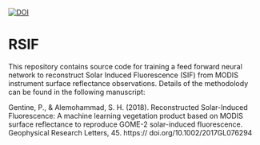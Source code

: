 <a href="https://zenodo.org/badge/latestdoi/120044954"><img src="https://zenodo.org/badge/120044954.svg" alt="DOI"></a>

# RSIF
This repository contains source code for training a feed forward neural network to reconstruct Solar Induced Fluorescence (SIF) from MODIS instrument surface reflectance observations. 
Details of the methodolody can be found in the following manuscript:


Gentine, P., & Alemohammad, S. H. (2018). Reconstructed Solar-Induced Fluorescence: A machine learning vegetation product based on MODIS surface reflectance to reproduce GOME-2 solar-induced fluorescence. Geophysical Research Letters, 45. https:// doi.org/10.1002/2017GL076294
